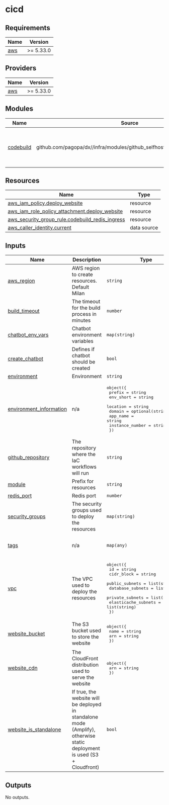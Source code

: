 # cicd

<!-- BEGIN_TF_DOCS -->
## Requirements

| Name | Version |
|------|---------|
| <a name="requirement_aws"></a> [aws](#requirement\_aws) | >= 5.33.0 |

## Providers

| Name | Version |
|------|---------|
| <a name="provider_aws"></a> [aws](#provider\_aws) | >= 5.33.0 |

## Modules

| Name | Source | Version |
|------|--------|---------|
| <a name="module_codebuild"></a> [codebuild](#module\_codebuild) | github.com/pagopa/dx//infra/modules/github_selfhosted_runner_on_codebuild | self-hosted-runner-on-aws-module |

## Resources

| Name | Type |
|------|------|
| [aws_iam_policy.deploy_website](https://registry.terraform.io/providers/hashicorp/aws/latest/docs/resources/iam_policy) | resource |
| [aws_iam_role_policy_attachment.deploy_website](https://registry.terraform.io/providers/hashicorp/aws/latest/docs/resources/iam_role_policy_attachment) | resource |
| [aws_security_group_rule.codebuild_redis_ingress](https://registry.terraform.io/providers/hashicorp/aws/latest/docs/resources/security_group_rule) | resource |
| [aws_caller_identity.current](https://registry.terraform.io/providers/hashicorp/aws/latest/docs/data-sources/caller_identity) | data source |

## Inputs

| Name | Description | Type | Default | Required |
|------|-------------|------|---------|:--------:|
| <a name="input_aws_region"></a> [aws\_region](#input\_aws\_region) | AWS region to create resources. Default Milan | `string` | `"eu-south-1"` | no |
| <a name="input_build_timeout"></a> [build\_timeout](#input\_build\_timeout) | The timeout for the build process in minutes | `number` | `480` | no |
| <a name="input_chatbot_env_vars"></a> [chatbot\_env\_vars](#input\_chatbot\_env\_vars) | Chatbot environment variables | `map(string)` | `{}` | no |
| <a name="input_create_chatbot"></a> [create\_chatbot](#input\_create\_chatbot) | Defines if chatbot should be created | `bool` | `false` | no |
| <a name="input_environment"></a> [environment](#input\_environment) | Environment | `string` | n/a | yes |
| <a name="input_environment_information"></a> [environment\_information](#input\_environment\_information) | n/a | <pre>object({<br>    prefix          = string<br>    env_short       = string<br>    location        = string<br>    domain          = optional(string)<br>    app_name        = string<br>    instance_number = string<br>  })</pre> | n/a | yes |
| <a name="input_github_repository"></a> [github\_repository](#input\_github\_repository) | The repository where the IaC workflows will run | `string` | n/a | yes |
| <a name="input_module"></a> [module](#input\_module) | Prefix for resources | `string` | `"cicd"` | no |
| <a name="input_redis_port"></a> [redis\_port](#input\_redis\_port) | Redis port | `number` | `6379` | no |
| <a name="input_security_groups"></a> [security\_groups](#input\_security\_groups) | The security groups used to deploy the resources | `map(string)` | n/a | yes |
| <a name="input_tags"></a> [tags](#input\_tags) | n/a | `map(any)` | <pre>{<br>  "CreatedBy": "Terraform"<br>}</pre> | no |
| <a name="input_vpc"></a> [vpc](#input\_vpc) | The VPC used to deploy the resources | <pre>object({<br>    id                  = string<br>    cidr_block          = string<br>    public_subnets      = list(string)<br>    database_subnets    = list(string)<br>    private_subnets     = list(string)<br>    elasticache_subnets = list(string)<br>  })</pre> | n/a | yes |
| <a name="input_website_bucket"></a> [website\_bucket](#input\_website\_bucket) | The S3 bucket used to store the website | <pre>object({<br>    name = string<br>    arn  = string<br>  })</pre> | n/a | yes |
| <a name="input_website_cdn"></a> [website\_cdn](#input\_website\_cdn) | The CloudFront distribution used to serve the website | <pre>object({<br>    arn = string<br>  })</pre> | n/a | yes |
| <a name="input_website_is_standalone"></a> [website\_is\_standalone](#input\_website\_is\_standalone) | If true, the website will be deployed in standalone mode (Amplify), otherwise static deployment is used (S3 + Cloudfront) | `bool` | `false` | no |

## Outputs

No outputs.
<!-- END_TF_DOCS -->
